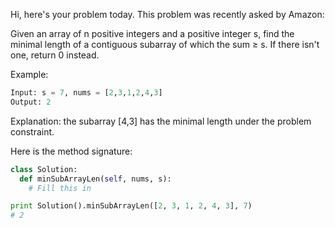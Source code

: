 Hi, here's your problem today. This problem was recently asked by Amazon:

Given an array of n positive integers and a positive integer s, find the minimal length of a contiguous subarray of which the sum ≥ s. If there isn't one, return 0 instead.

Example:

```python
Input: s = 7, nums = [2,3,1,2,4,3]
Output: 2
```

Explanation: the subarray [4,3] has the minimal length under the problem constraint.

Here is the method signature:

```python
class Solution:
  def minSubArrayLen(self, nums, s):
    # Fill this in

print Solution().minSubArrayLen([2, 3, 1, 2, 4, 3], 7)
# 2
```

